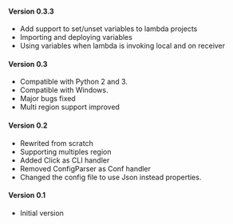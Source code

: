 #### Version 0.3.3

* Add support to set/unset variables to lambda projects
* Importing and deploying variables
* Using variables when lambda is invoking local and on receiver

#### Version 0.3

* Compatible with Python 2 and 3.
* Compatible with Windows.
* Major bugs fixed
* Multi region support improved

#### Version 0.2

* Rewrited from scratch
* Supporting multiples region
* Added Click as CLI handler
* Removed ConfigParser as Conf handler
* Changed the config file to use Json instead properties.


#### Version 0.1

* Initial version
